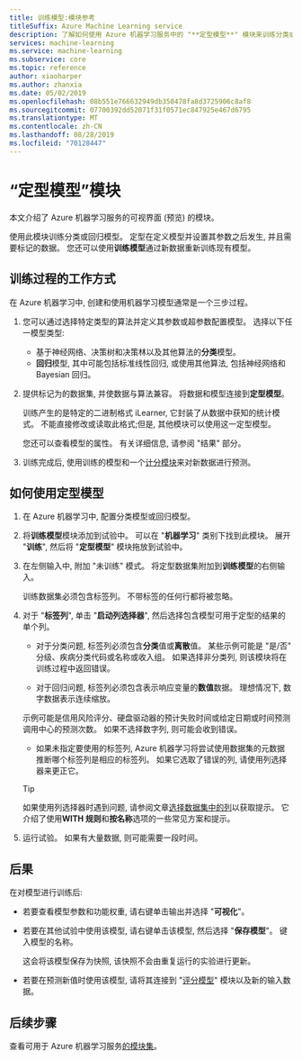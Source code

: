 ```yaml
---
title: 训练模型:模块参考
titleSuffix: Azure Machine Learning service
description: 了解如何使用 Azure 机器学习服务中的 "**定型模型**" 模块来训练分类或回归模型。
services: machine-learning
ms.service: machine-learning
ms.subservice: core
ms.topic: reference
author: xiaoharper
ms.author: zhanxia
ms.date: 05/02/2019
ms.openlocfilehash: 08b551e766632949db350478fa8d3725906c8af8
ms.sourcegitcommit: 07700392dd52071f31f0571ec847925e467d6795
ms.translationtype: MT
ms.contentlocale: zh-CN
ms.lasthandoff: 08/28/2019
ms.locfileid: "70128447"
---
```

# <a name="train-model-module"></a>“定型模型”模块

本文介绍了 Azure 机器学习服务的可视界面 (预览) 的模块。

使用此模块训练分类或回归模型。 定型在定义模型并设置其参数之后发生, 并且需要标记的数据。 您还可以使用**训练模型**通过新数据重新训练现有模型。 

## <a name="how-the-training-process-works"></a>训练过程的工作方式

在 Azure 机器学习中, 创建和使用机器学习模型通常是一个三步过程。 

1. 您可以通过选择特定类型的算法并定义其参数或超参数配置模型。 选择以下任一模型类型: 

    + 基于神经网络、决策树和决策林以及其他算法的**分类**模型。
    + **回归**模型, 其中可能包括标准线性回归, 或使用其他算法, 包括神经网络和 Bayesian 回归。  

2. 提供标记为的数据集, 并使数据与算法兼容。 将数据和模型连接到**定型模型**。

    训练产生的是特定的二进制格式 iLearner, 它封装了从数据中获知的统计模式。 不能直接修改或读取此格式;但是, 其他模块可以使用这一定型模型。 
    
    您还可以查看模型的属性。 有关详细信息, 请参阅 "结果" 部分。

3. 训练完成后, 使用训练的模型和一个[计分模块](./score-model.md)来对新数据进行预测。

## <a name="how-to-use-train-model"></a>如何使用**定型模型**  
  
1.  在 Azure 机器学习中, 配置分类模型或回归模型。
    
2. 将**训练模型**模块添加到试验中。  可以在 "**机器学习**" 类别下找到此模块。 展开 "**训练**", 然后将 "**定型模型**" 模块拖放到试验中。
  
3.  在左侧输入中, 附加 "未训练" 模式。 将定型数据集附加到**训练模型**的右侧输入。

    训练数据集必须包含标签列。 不带标签的任何行都将被忽略。
  
4.  对于 "**标签列**", 单击 "**启动列选择器**", 然后选择包含模型可用于定型的结果的单个列。
  
    - 对于分类问题, 标签列必须包含**分类**值或**离散**值。 某些示例可能是 "是/否" 分级、疾病分类代码或名称或收入组。  如果选择非分类列, 则该模块将在训练过程中返回错误。
  
    -   对于回归问题, 标签列必须包含表示响应变量的**数值**数据。 理想情况下, 数字数据表示连续缩放。 
    
    示例可能是信用风险评分、硬盘驱动器的预计失败时间或给定日期或时间预测调用中心的预测次数。  如果不选择数字列, 则可能会收到错误。
  
    -   如果未指定要使用的标签列, Azure 机器学习将尝试使用数据集的元数据推断哪个标签列是相应的标签列。 如果它选取了错误的列, 请使用列选择器来更正它。
  
    > [!TIP] 
    > 如果使用列选择器时遇到问题, 请参阅文章[选择数据集中的列](./select-columns-in-dataset.md)以获取提示。 它介绍了使用**WITH 规则**和**按名称**选项的一些常见方案和提示。
  
5.  运行试验。 如果有大量数据, 则可能需要一段时间。

## <a name="bkmk_results"></a>后果

在对模型进行训练后:

+ 若要查看模型参数和功能权重, 请右键单击输出并选择 "**可视化**"。
+ 若要在其他试验中使用该模型, 请右键单击该模型, 然后选择 "**保存模型**"。 键入模型的名称。 

    这会将该模型保存为快照, 该快照不会由重复运行的实验进行更新。
+ 若要在预测新值时使用该模型, 请将其连接到 "[评分模型](./score-model.md)" 模块以及新的输入数据。


## <a name="next-steps"></a>后续步骤

查看可用于 Azure 机器学习服务[的模块集](module-reference.md)。 